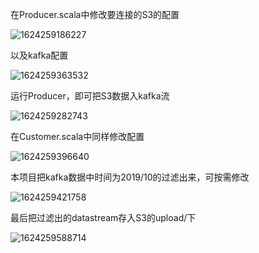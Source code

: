 在Producer.scala中修改要连接的S3的配置

![1624259186227](C:\Users\123\AppData\Roaming\Typora\typora-user-images\1624259186227.png)

以及kafka配置

![1624259363532](C:\Users\123\AppData\Roaming\Typora\typora-user-images\1624259363532.png)

运行Producer，即可把S3数据入kafka流

![1624259282743](C:\Users\123\AppData\Roaming\Typora\typora-user-images\1624259282743.png)

在Customer.scala中同样修改配置

![1624259396640](C:\Users\123\AppData\Roaming\Typora\typora-user-images\1624259396640.png)

本项目把kafka数据中时间为2019/10的过滤出来，可按需修改

![1624259421758](C:\Users\123\AppData\Roaming\Typora\typora-user-images\1624259421758.png)

最后把过滤出的datastream存入S3的upload/下

![1624259588714](C:\Users\123\AppData\Roaming\Typora\typora-user-images\1624259588714.png)

